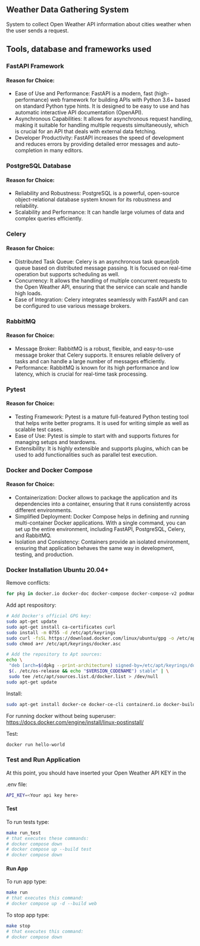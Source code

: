 ## Weather Data Gathering System

System to collect Open Weather API information about cities weather when the user sends a request.

## Tools, database and frameworks used

### FastAPI Framework

#### Reason for Choice:

- Ease of Use and Performance: FastAPI is a modern, fast (high-performance) web framework for building APIs with Python 3.6+ based on standard Python type hints. It is designed to be easy to use and has automatic interactive API documentation (OpenAPI).
- Asynchronous Capabilities: It allows for asynchronous request handling, making it suitable for handling multiple requests simultaneously, which is crucial for an API that deals with external data fetching.
- Developer Productivity: FastAPI increases the speed of development and reduces errors by providing detailed error messages and auto-completion in many editors.

### PostgreSQL Database

#### Reason for Choice:

- Reliability and Robustness: PostgreSQL is a powerful, open-source object-relational database system known for its robustness and reliability.
- Scalability and Performance: It can handle large volumes of data and complex queries efficiently.

### Celery

#### Reason for Choice:

- Distributed Task Queue: Celery is an asynchronous task queue/job queue based on distributed message passing. It is focused on real-time operation but supports scheduling as well.
- Concurrency: It allows the handling of multiple concurrent requests to the Open Weather API, ensuring that the service can scale and handle high loads.
- Ease of Integration: Celery integrates seamlessly with FastAPI and can be configured to use various message brokers.

### RabbitMQ

#### Reason for Choice:

- Message Broker: RabbitMQ is a robust, flexible, and easy-to-use message broker that Celery supports. It ensures reliable delivery of tasks and can handle a large number of messages efficiently.
- Performance: RabbitMQ is known for its high performance and low latency, which is crucial for real-time task processing.

### Pytest

#### Reason for Choice:

- Testing Framework: Pytest is a mature full-featured Python testing tool that helps write better programs. It is used for writing simple as well as scalable test cases.
- Ease of Use: Pytest is simple to start with and supports fixtures for managing setups and teardowns.
- Extensibility: It is highly extensible and supports plugins, which can be used to add functionalities such as parallel test execution.

### Docker and Docker Compose

#### Reason for Choice:

- Containerization: Docker allows to package the application and its dependencies into a container, ensuring that it runs consistently across different environments.
- Simplified Deployment: Docker Compose helps in defining and running multi-container Docker applications. With a single command, you can set up the entire environment, including FastAPI, PostgreSQL, Celery, and RabbitMQ.
- Isolation and Consistency: Containers provide an isolated environment, ensuring that application behaves the same way in development, testing, and production.

### Docker Installation Ubuntu 20.04+

Remove conflicts:

```bash
for pkg in docker.io docker-doc docker-compose docker-compose-v2 podman-docker containerd runc; do sudo apt-get remove $pkg; done
```

Add apt respository:

```bash
# Add Docker's official GPG key:
sudo apt-get update
sudo apt-get install ca-certificates curl
sudo install -m 0755 -d /etc/apt/keyrings
sudo curl -fsSL https://download.docker.com/linux/ubuntu/gpg -o /etc/apt/keyrings/docker.asc
sudo chmod a+r /etc/apt/keyrings/docker.asc

# Add the repository to Apt sources:
echo \
 "deb [arch=$(dpkg --print-architecture) signed-by=/etc/apt/keyrings/docker.asc] https://download.docker.com/linux/ubuntu \
 $(. /etc/os-release && echo "$VERSION_CODENAME") stable" | \
 sudo tee /etc/apt/sources.list.d/docker.list > /dev/null
sudo apt-get update
```

Install:

```bash
sudo apt-get install docker-ce docker-ce-cli containerd.io docker-buildx-plugin docker-compose-plugin
```

For running docker without being superuser: https://docs.docker.com/engine/install/linux-postinstall/

Test:

```bash
docker run hello-world
```

### Test and Run Application

At this point, you should have inserted your Open Weather API KEY in the

.env file:

```bash
API_KEY=<Your api key here>
```

#### Test

To run tests type:

```bash
make run_test
# that executes these commands:
# docker compose down
# docker compose up --build test
# docker compose down
```

#### Run App

To run app type:

```bash
make run
# that executes this command:
# docker compose up -d --build web

```

To stop app type:

```bash
make stop
# that executes this command:
# docker compose down

```
